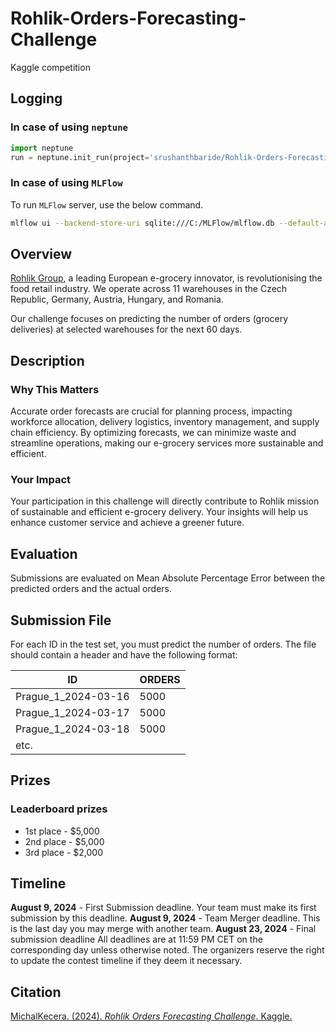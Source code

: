 # Rohlik-Orders-Forecasting-Challenge
Kaggle competition

## Logging

### In case of using `neptune`
```python
import neptune
run = neptune.init_run(project='srushanthbaride/Rohlik-Orders-Forecasting-Challenge')
```

### In case of using `MLFlow `

To run `MLFlow` server, use the below command.

```bash
mlflow ui --backend-store-uri sqlite:///C:/MLFlow/mlflow.db --default-artifact-root file:///C:/MLFlow --host 0.0.0.0 --port 5000
```

## Overview
[Rohlik Group](https://www.rohlik.group/), a leading European e-grocery innovator, is revolutionising the food retail industry. We operate across 11 warehouses in the Czech Republic, Germany, Austria, Hungary, and Romania.

Our challenge focuses on predicting the number of orders (grocery deliveries) at selected warehouses for the next 60 days.

## Description
### Why This Matters
Accurate order forecasts are crucial for planning process, impacting workforce allocation, delivery logistics, inventory management, and supply chain efficiency. By optimizing forecasts, we can minimize waste and streamline operations, making our e-grocery services more sustainable and efficient.

### Your Impact
Your participation in this challenge will directly contribute to Rohlik mission of sustainable and efficient e-grocery delivery. Your insights will help us enhance customer service and achieve a greener future.

## Evaluation
Submissions are evaluated on Mean Absolute Percentage Error between the predicted orders and the actual orders.

## Submission File
For each ID in the test set, you must predict the number of orders. The file should contain a header and have the following format:

| ID                  | ORDERS |
|---------------------|--------|
| Prague_1_2024-03-16 | 5000   |
| Prague_1_2024-03-17 | 5000   |
| Prague_1_2024-03-18 | 5000   |
| etc.                |        |

## Prizes
### Leaderboard prizes

- 1st place - $5,000
- 2nd place - $5,000
- 3rd place - $2,000

## Timeline
__August 9, 2024__ - First Submission deadline. Your team must make its first submission by this deadline.
__August 9, 2024__ - Team Merger deadline. This is the last day you may merge with another team.
__August 23, 2024__ - Final submission deadline
All deadlines are at 11:59 PM CET on the corresponding day unless otherwise noted. The organizers reserve the right to update the contest timeline if they deem it necessary.

## Citation

[MichalKecera. (2024). *Rohlik Orders Forecasting Challenge*. Kaggle.](https://kaggle.com/competitions/rohlik-orders-forecasting-challenge)
